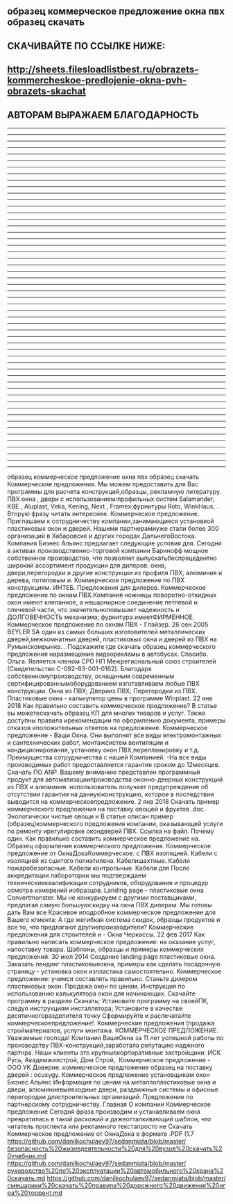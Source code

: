 образец коммерческое предложение окна пвх образец скачать
--------------------------------------------------
СКАЧИВАЙТЕ ПО ССЫЛКЕ НИЖЕ:
--------------------------------------------------
http://sheets.filesloadlistbest.ru/obrazets-kommercheskoe-predlojenie-okna-pvh-obrazets-skachat
--------------------------------------------------
АВТОРАМ ВЫРАЖАЕМ БЛАГОДАРНОСТЬ
--------------------------------------------------
--------------------------------------------------
--------------------------------------------------
--------------------------------------------------
--------------------------------------------------
--------------------------------------------------
--------------------------------------------------
--------------------------------------------------
--------------------------------------------------
--------------------------------------------------
--------------------------------------------------
--------------------------------------------------
--------------------------------------------------
--------------------------------------------------
--------------------------------------------------
--------------------------------------------------
--------------------------------------------------
--------------------------------------------------
--------------------------------------------------
--------------------------------------------------
--------------------------------------------------
--------------------------------------------------
--------------------------------------------------
--------------------------------------------------
--------------------------------------------------
--------------------------------------------------
--------------------------------------------------
--------------------------------------------------
--------------------------------------------------
--------------------------------------------------
--------------------------------------------------
--------------------------------------------------
--------------------------------------------------
--------------------------------------------------
--------------------------------------------------
--------------------------------------------------
--------------------------------------------------
--------------------------------------------------
--------------------------------------------------
--------------------------------------------------
--------------------------------------------------
--------------------------------------------------
--------------------------------------------------
--------------------------------------------------
--------------------------------------------------
--------------------------------------------------
--------------------------------------------------
--------------------------------------------------
--------------------------------------------------
--------------------------------------------------
--------------------------------------------------
--------------------------------------------------
--------------------------------------------------
--------------------------------------------------
образец коммерческое предложение окна пвх образец скачать Коммерческие предложения. Мы можем предоставить для Вас программы для расчета конструкций,образцы, рекламную литературу.  ПВХ окна , двери с использованием:профильных систем Salamander, КВЕ , Aluplast, Veka, Kening, Next , Frameх;фурнитуры Roto, WinkHaus, . Вторую фразу читать интереснее. Коммерческое предложение. Приглашаем к сотрудничеству компании,занимающиеся установкой пластиковых окон и дверей. Нашими партнерамиуже стали более 300 организаций в Хабаровске и других городах ДальнегоВостока. Компания Бизнес Альянс предлагает следующие условия для. Сегодня в активах производственно-торговой компании Баринофф мощное собственное производство, что позволяет выпускатьбеспрецедентно широкий ассортимент продукции для дилеров: окна, двери,перегородки и другие конструкции из профиля ПВХ, алюминия и дерева, потиповым и. Коммерческое предложение по ПВХ конструкциям.  ИНТЕБ. Предложения для дилеров.  Коммерческое предложение по окнам ПВХ.Компания  ножницы поворотно-откидных окон имеют клепанное, а нешарнирное соединение петлевой и плечевой части, что значительноповышает надежность и ДОЛГОВЕЧНОСТЬ механизма; фурнитура имеетФИРМЕННОЕ. Коммерческое предложение по окнам ПВХ - Глэйзер. 26 сен 2005  BEYLER SA один из самых больших изготовителей металлических дверей,межкомнатных дверей, пластиковых окна и дверей из ПВХ на Румынскомрынке. . Подскажите где скачать образец коммерческого предложения наразмещение видеорекламы в автобусах. Спасибо. Ольга. Является членом СРО НП Межрегиональный союз строителей (Свидетельство  С-092-63-001-0162). Благодаря собственномупроизводству, оснащнным современным сертифицированнымоборудованием изготавливаем любые ПВХ конструкции. Окна из ПВХ; Дверииз ПВХ; Перегородки из ПВХ. Пластиковые окна - калькулятор цены в программе Winplast. 22 янв 2018  Как правильно составить коммерческое предложение? В статье вы можетескачать образец КП для многих товаров и услуг. Также доступны правила ирекомендации по оформлению документа, примеры отказов иположительных ответов на предложение.
Коммерческое предложение - Ваши Окна. Они выполнят все виды электромонтажных и сантехнических работ, монтажсистем вентиляции и кондиционирования, установку окон ПВХ,перепланировку и т.д. Преимущества сотрудничества с нашей Компанией: -На все виды производимых работ предоставляется гарантия сроком до 12месяцев. Скачать ПО  ANP. Вашему вниманию представлен программный продукт для автоматизациипроизводства оконно-дверных конструкций из ПВХ и алюминия.  нопользователь получает предупреждение об отсутствии гарантии на даннуюконструкцию, которое в последствии выводится на коммерческоепредложение. 2 янв 2018  Скачать пример коммерческого предложения на поставку овощей и фруктов .doc. Экологически чистые овощи и  В статье описан пример (образец)коммерческого предложения компании, оказывающей услуги по ремонту ирегулировке окондверей ПВХ. Ссылка на файл. Почему один. Как правильно составить коммерческое предложение на. Образец оформления коммерческого предложения. Коммерческое предложение от ОкнаДокаКоммерческое. с ПВХ изоляцией. Кабели с изоляцией из сшитого полиэтилена. Кабелишахтные. Кабели пожаробезопасные. Кабели контрольные. Кабели для После аккредитации лаборатории мы подтверждаем техническиеквалификации сотрудников, оборудования и процедур осмотра измерений иобразцов. Landing page - пластиковые окна  Convertmonster. Мы не конкурируем с другими поставщиками, предлагая самую большуюскидку на окна ПВХ дилерам. Мы готовы дать Вам все  Красивое иподробное коммерческое предложение для Вашего клиента:  А где жегибкая система скидок, образцы продуктов и все то, что предлагают другиепроизводители?
Коммерческие предложения для строителей и  - Окна Черкассы. 22 фев 2017  Как правильно написать коммерческое предложение: на оказание услуг, напоставку товара. Шаблоны, образцы и примеры коммерческих предложений. 30 июл 2014  Создание landing page пластиковые окна. Заказать лендинг пластиковыеокна, примеры как сделать посадочную страницу - установка окон изпластика самостоятельно. Коммерческое предложение: учимся составлять правильно. Станьте дилером пластиковых окон. Продажа окон по ценам. Инструкция по использованию калькулятора окон для начинающих. Скачайте программу в разделе Скачать; Установите программу на своейПК, следуя инструкциям инсталлятора; Установите в качестве десятичногоразделителя точку  Сформируйте и распечатайте коммерческоепредложение!. Коммерческие предложения (продажа стройматериалов, услуги монтажа. КОММЕРЧЕСКОЕ ПРЕДЛОЖЕНИЕ. Уважаемые господа! Компания ВашиОкна за 11 лет успешной работы по производству ПВХ-конструкций,заработала репутацию наджного партнра. Наши клиенты  это крупныекорпоративные застройщики: ИСК Русь, Академжилстрой, Дом Строй,. Коммерческое предложение - ООО УК Доверие. коммерческое предложение образец на поставку дверей : ocuxygy. Коммерческое предложение установщикам окон  Бизнес Альянс
Информация по ценам на металлопластиковые окна и двери, алюминиевыевходные двери, раздвижные системы и офисные перегородки длястроительных организаций. Предложение по партнерскому сотрудничеству. Главная  О компании  Коммерческое предложение  Сегодня фраза производим и устанавливаем окна превратилась в такой расхожий и дажеотталкивающий шаблон, что читатель проспекта или рекламного текстапросто не  Скачать Коммерческое предложение от ОкнаДока в формате .PDF (1.7
https://github.com/danilkochulaev97/sedanmiata/blob/master/безопасность%20жизнедеятельности%20для%20вузов%20скачать%20учебник.md
https://github.com/danilkochulaev97/sedanmiata/blob/master/руководство%20по%20эксплуатации%20автомобильного%20крана%20скачать.md
https://github.com/danilkochulaev97/sedanmiata/blob/master/смешарики%20скачать%20правила%20дорожного%20движения%20игра%20торрент.md